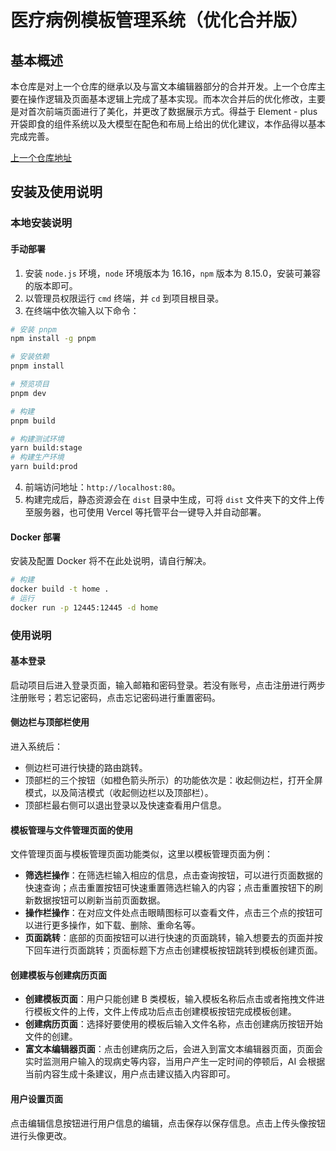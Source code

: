 # 医疗病例模板管理系统（优化合并版）
## 基本概述
本仓库是对上一个仓库的继承以及与富文本编辑器部分的合并开发。上一个仓库主要在操作逻辑及页面基本逻辑上完成了基本实现。而本次合并后的优化修改，主要是对首次前端页面进行了美化，并更改了数据展示方式。得益于 Element - plus 开袋即食的组件系统以及大模型在配色和布局上给出的优化建议，本作品得以基本完成完善。

[上一个仓库地址](https://github.com/ksladnasx/project) 

## 安装及使用说明

### 本地安装说明

#### 手动部署
1. 安装 `node.js` 环境，`node` 环境版本为 16.16，`npm` 版本为 8.15.0，安装可兼容的版本即可。
2. 以管理员权限运行 `cmd` 终端，并 `cd` 到项目根目录。
3. 在终端中依次输入以下命令：
```bash
# 安装 pnpm
npm install -g pnpm

# 安装依赖
pnpm install

# 预览项目
pnpm dev

# 构建
pnpm build

# 构建测试环境
yarn build:stage
# 构建生产环境
yarn build:prod
```
4. 前端访问地址：`http://localhost:80`。
5. 构建完成后，静态资源会在 `dist` 目录中生成，可将 `dist` 文件夹下的文件上传至服务器，也可使用 Vercel 等托管平台一键导入并自动部署。

#### Docker 部署
安装及配置 Docker 将不在此处说明，请自行解决。
```bash
# 构建
docker build -t home .
# 运行
docker run -p 12445:12445 -d home
```

### 使用说明

#### 基本登录
启动项目后进入登录页面，输入邮箱和密码登录。若没有账号，点击注册进行两步注册账号；若忘记密码，点击忘记密码进行重置密码。

#### 侧边栏与顶部栏使用
进入系统后：
- 侧边栏可进行快捷的路由跳转。
- 顶部栏的三个按钮（如橙色箭头所示）的功能依次是：收起侧边栏，打开全屏模式，以及简洁模式（收起侧边栏以及顶部栏）。
- 顶部栏最右侧可以退出登录以及快速查看用户信息。

#### 模板管理与文件管理页面的使用
文件管理页面与模板管理页面功能类似，这里以模板管理页面为例：
- **筛选栏操作**：在筛选栏输入相应的信息，点击查询按钮，可以进行页面数据的快速查询；点击重置按钮可快速重置筛选栏输入的内容；点击重置按钮下的刷新数据按钮可以刷新当前页面数据。
- **操作栏操作**：在对应文件处点击眼睛图标可以查看文件，点击三个点的按钮可以进行更多操作，如下载、删除、重命名等。
- **页面跳转**：底部的页面按钮可以进行快速的页面跳转，输入想要去的页面并按下回车进行页面跳转；页面标题下方点击创建模板按钮跳转到模板创建页面。

#### 创建模板与创建病历页面
- **创建模板页面**：用户只能创建 B 类模板，输入模板名称后点击或者拖拽文件进行模板文件的上传，文件上传成功后点击创建模板按钮完成模板创建。
- **创建病历页面**：选择好要使用的模板后输入文件名称，点击创建病历按钮开始文件的创建。
- **富文本编辑器页面**：点击创建病历之后，会进入到富文本编辑器页面，页面会实时监测用户输入的现病史等内容，当用户产生一定时间的停顿后，AI 会根据当前内容生成十条建议，用户点击建议插入内容即可。

#### 用户设置页面
点击编辑信息按钮进行用户信息的编辑，点击保存以保存信息。点击上传头像按钮进行头像更改。